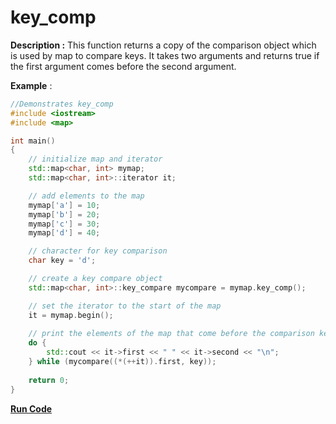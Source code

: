 # key_comp

**Description :** This function returns a copy of the comparison object which is used by map to compare keys. It takes two arguments and returns true if the first argument comes before the second argument.

**Example** :

```cpp
//Demonstrates key_comp
#include <iostream>
#include <map>

int main() 
{ 
	// initialize map and iterator
	std::map<char, int> mymap;
	std::map<char, int>::iterator it; 

	// add elements to the map 
	mymap['a'] = 10; 
	mymap['b'] = 20;
	mymap['c'] = 30;
	mymap['d'] = 40; 

	// character for key comparison
	char key = 'd';

	// create a key compare object
	std::map<char, int>::key_compare mycompare = mymap.key_comp(); 

	// set the iterator to the start of the map
	it = mymap.begin();
	
	// print the elements of the map that come before the comparison key
	do {
		std::cout << it->first << " " << it->second << "\n";
	} while (mycompare((*(++it)).first, key));
	
	return 0; 
}
```
**[Run Code](https://rextester.com/LWRK74444)**
